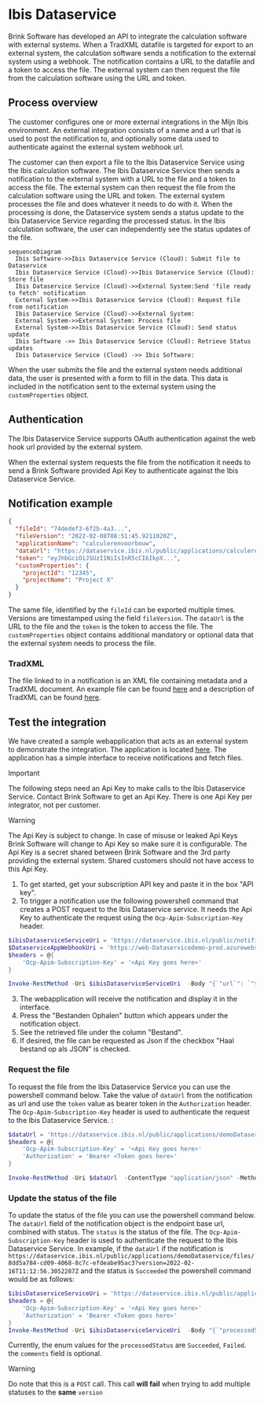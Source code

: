 # Ibis Dataservice

Brink Software has developed an API to integrate the calculation software with external systems. When a TradXML datafile is targeted for export to an external system, the calculation software sends a notification to the external system using a webhook. The notification contains a URL to the datafile and a token to access the file. The external system can then request the file from the calculation software using the URL and token.

## Process overview

The customer configures one or more external integrations in the Mijn Ibis environment. An external integration consists of a name and a url that is used to post the notification to, and optionally some data used to authenticate against the external system webhook url.

The customer can then export a file to the Ibis Dataservice Service using the Ibis calculation software. The Ibis Dataservice Service then sends a notification to the external system with a URL to the file and a token to access the file. The external system can then request the file from the calculation software using the URL and token. The external system processes the file and does whatever it needs to do with it. When the processing is done, the Dataservice system sends a status update to the Ibis Dataservice Service regarding the processed status. 
In the Ibis calculation software, the user can independently see the status updates of the file.

```mermaid
sequenceDiagram
  Ibis Software->>Ibis Dataservice Service (Cloud): Submit file to Dataservice
  Ibis Dataservice Service (Cloud)->>Ibis Dataservice Service (Cloud): Store file
  Ibis Dataservice Service (Cloud)->>External System:Send 'file ready to fetch' notification
  External System->>Ibis Dataservice Service (Cloud): Request file from notification
  Ibis Dataservice Service (Cloud)->>External System: 
  External System->>External System: Process file
  External System->>Ibis Dataservice Service (Cloud): Send status update
  Ibis Software ->> Ibis Dataservice Service (Cloud): Retrieve Status updates
  Ibis Dataservice Service (Cloud) ->> Ibis Software: 
```

When the user submits the file and the external system needs additional data, the user is presented with a form to fill in the data. This data is included in the notification sent to the external system using the `customProperties` object.

## Authentication

The Ibis Dataservice Service supports OAuth authentication against the web hook url provided by the external system.

When the external system requests the file from the notification it needs to send a Brink Software provided Api Key to authenticate against the Ibis Dataservice Service.

## Notification example

```json
{ 
  "fileId": "74dedef3-6f2b-4a3...",
  "fileVersion": "2022-02-08T08:51:45.9211020Z",
  "applicationName": "calculerenvoorbouw",
  "dataUrl": "https://dataservice.ibis.nl/public/applications/calculerenvoorbouw/files/1e45-65gt-5656?version=2022-02-08T08:51:45.9211020Z", 
  "token": "eyJhbGciOiJSUzI1NiIsInR5cCI6IkpX...",
  "customProperties": {
    "projectId": "12345",
    "projectName": "Project X"
  }
}
```

The same file, identified by the `fileId` can be exported multiple times. Versions are timestamped using the field `fileVersion`. The `dataUrl` is the URL to the file and the `token` is the token to access the file. The `customProperties` object contains additional mandatory or optional data that the external system needs to process the file.

### TradXML

The file linked to in a notification is an XML file containing metadata and a TradXML document. An example file can be found [here](Files/demo.xml?raw=1) and a description of TradXML can be found [here](Files/TradXML1-3.pdf?raw=1). 

## Test the integration

We have created a sample webapplication that acts as an external system to demonstrate the integration. The application is located [here](https://web-Dataservicedemo-prod.azurewebsites.net/). The application has a simple interface to receive notifications and fetch files.

> [!IMPORTANT]  
> The following steps need an Api Key to make calls to the Ibis Dataservice Service. Contact Brink Software to get an Api Key. There is one Api Key per integrator, not per customer.

> [!WARNING]  
> The Api Key is subject to change. In case of misuse or leaked Api Keys Brink Software will change to Api Key so make sure it is configurable. The Api Key is a secret shared between Brink Software and the 3rd party providing the external system. Shared customers should not have access to this Api Key. 

1. To get started, get your subscription API key and paste it in the box "API key".
2. To trigger a notification use the following powershell command that creates a POST request to the Ibis Dataservice service. It needs the Api Key to authenticate the request using the `Ocp-Apim-Subscription-Key` header.

```powershell
$ibisDataserviceServiceUri = 'https://dataservice.ibis.nl/public/notification'
$DataserviceAppWebhookUri = 'https://web-Dataservicedemo-prod.azurewebsites.net/notifications'
$headers = @{
    'Ocp-Apim-Subscription-Key' = '<Api Key goes here>'
}

Invoke-RestMethod -Uri $ibisDataserviceServiceUri  -Body "{`"url`": `"${DataserviceAppWebhookUri}`", `"customProperties`": { `"key`" : `"value`" }}" -ContentType "application/json" -Method Post -Headers $headers
```

3. The webapplication will receive the notification and display it in the interface.
4. Press the "Bestanden Ophalen" button which appears under the notification object.
5. See the retrieved file under the column "Bestand".
6. If desired, the file can be requested as Json if the checkbox "Haal bestand op als JSON" is checked.

### Request the file

To request the file from the Ibis Dataservice Service you can use the powershell command below. Take the value of `dataUrl` from the notification as url and use the `token` value as bearer token in the `Authorization` header. The `Ocp-Apim-Subscription-Key` header is used to authenticate the request to the Ibis Dataservice Service. :

```powershell
$dataUrl = 'https://dataservice.ibis.nl/public/applications/demoDataservice/files/8dd5a784-cd09-4068-8c7c-efdeabe95ac3?version=2022-02-16T11:12:56.3052287Z'
$headers = @{
    'Ocp-Apim-Subscription-Key' = '<Api Key goes here>'
    'Authorization' = 'Bearer <Token goes here>'
}

Invoke-RestMethod -Uri $dataUrl  -ContentType "application/json" -Method Get -Headers $headers -OutFile file.xml
```

### Update the status of the file

To update the status of the file you can use the powershell command below. The `dataUrl` field of the notification object is the endpoint base url, combined with status. The `status` is the status of the file. The `Ocp-Apim-Subscription-Key` header is used to authenticate the request to the Ibis Dataservice Service.
In example, if the `dataUrl` if the notification is `https://dataservice.ibis.nl/public/applications/demoDataservice/files/8dd5a784-cd09-4068-8c7c-efdeabe95ac3?version=2022-02-16T11:12:56.3052287Z` and the status is `Succeeded` the powershell command would be as follows:

```powershell
$ibisDataserviceServiceUri = 'https://dataservice.ibis.nl/public/applications/demoDataservice/files/8dd5a784-cd09-4068-8c7c-efdeabe95ac3/status?version=2022-02-16T11:12:56.3052287Z'
$headers = @{
    'Ocp-Apim-Subscription-Key' = '<Api Key goes here>'
    'Authorization' = 'Bearer <Token goes here>'
}
Invoke-RestMethod -Uri $ibisDataserviceServiceUri  -Body "{`"processedStatus`": `"Succeeded`", `"comments`" : `"some comment`"  }" -ContentType "application/json" -Method Post -Headers $headers
```
Currently, the enum values for the `processedStatus` are `Succeeded`, `Failed`. the `comments` field is optional.

> [!WARNING]
> Do note that this is a `POST` call. This call **will fail** when trying to add multiple statuses to the __same__ `version`
